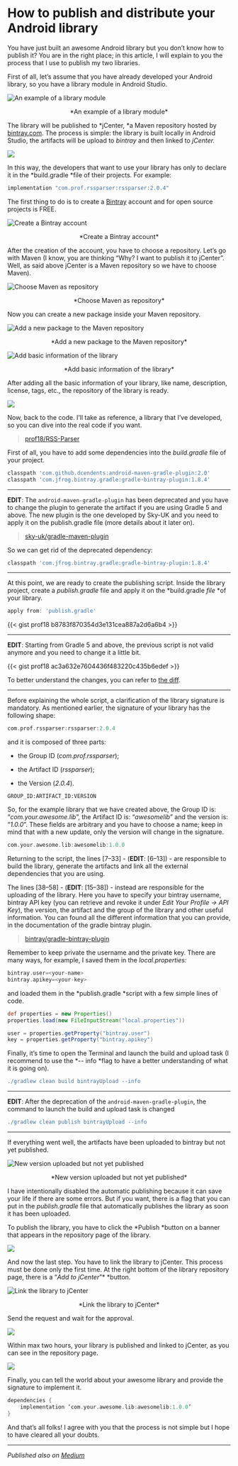 # How to publish and distribute your Android library


You have just built an awesome Android library but you don’t know how to publish it? You are in the right place; in this article, I will explain to you the process that I use to publish my two libraries.

First of all, let’s assume that you have already developed your Android library, so you have a library module in Android Studio.

![An example of a library module](https://cdn-images-1.medium.com/max/2000/1*FoYazVYDj5FlCpQuX88v9w.png)
<center>*An example of a library module*</center>

The library will be published to *jCenter, *a Maven repository hosted by [bintray.com](http://www.bintray.com). The process is simple: the library is built locally in Android Studio, the artifacts will be upload to *bintray* and then linked to *jCenter.*

![](https://cdn-images-1.medium.com/max/2000/1*iExRbQhqoflgn3mJjuwY7w.png)

In this way, the developers that want to use your library has only to declare it in the *build.gradle *file of their projects. For example:

```gradle
implementation "com.prof.rssparser:rssparser:2.0.4"
```

The first thing to do is to create a [Bintray](https://bintray.com/) account and for open source projects is FREE.

![Create a Bintray account](https://cdn-images-1.medium.com/max/2000/1*_tBskl_JTR6UbEYZD0sSpg.png)
<center>*Create a Bintray account*</center>

After the creation of the account, you have to choose a repository. Let’s go with Maven (I know, you are thinking “Why? I want to publish it to jCenter”. Well, as said above jCenter is a Maven repository so we have to choose Maven).

![Choose Maven as repository](https://cdn-images-1.medium.com/max/2000/1*iGCmnnoRg0WIAE8Qywaodg.png)
<center>*Choose Maven as repository*</center>

Now you can create a new package inside your Maven repository.

![Add a new package to the Maven repository](https://cdn-images-1.medium.com/max/2000/1*PP8lVgEaoTzjaOqmrC2Isw.png)
<center>*Add a new package to the Maven repository*</center>

![Add basic information of the library](https://cdn-images-1.medium.com/max/2000/1*dZhP4R7gzMTVzdkriYFzHw.png)
<center>*Add basic information of the library*</center>

After adding all the basic information of your library, like name, description, license, tags, etc., the repository of the library is ready.

![](https://cdn-images-1.medium.com/max/2000/1*CYoMvJQtZu3i3PSgiB74Bw.png)

Now, back to the code. I’ll take as reference, a library that I’ve developed, so you can dive into the real code if you want.

> [prof18/RSS-Parser](https://github.com/prof18/RSS-Parser)

First of all, you have to add some dependencies into the *build.gradle* file of your project.

```gradle
classpath 'com.github.dcendents:android-maven-gradle-plugin:2.0'
classpath 'com.jfrog.bintray.gradle:gradle-bintray-plugin:1.8.4'
```

---

**EDIT**: The `android-maven-gradle-plugin` has been deprecated and you have to change the plugin to generate the artifact if you are using Gradle 5 and above. The new plugin is the one developed by Sky-UK and you need to apply it on the publish.gradle file (more details about it later on).

> [sky-uk/gradle-maven-plugin](https://github.com/sky-uk/gradle-maven-plugin)

So we can get rid of the deprecated dependency:

```gradle
classpath 'com.jfrog.bintray.gradle:gradle-bintray-plugin:1.8.4'
```

---

At this point, we are ready to create the publishing script. Inside the library project, create a *publish.gradle* file and apply it on the *build.gradle *file* *of your library.

```gradle
apply from: 'publish.gradle'
```

{{< gist prof18 b8783f870354d3e131cea887a2d6a6b4 >}}

---

**EDIT**: Starting from Gradle 5 and above, the previous script is not valid anymore and you need to change it a little bit.

{{< gist prof18 ac3a632e7604436f483220c435b6edef >}}

To better understand the changes, you can refer to [the diff](https://gist.github.com/prof18/ac3a632e7604436f483220c435b6edef/revisions#diff-d2449a02877e0ea0956446e281890efd).

---

Before explaining the whole script, a clarification of the library signature is mandatory. As mentioned earlier, the signature of your library has the following shape:

```gradle
com.prof.rssparser:rssparser:2.0.4
```

and it is composed of three parts:

* the Group ID (*com.prof.rssparser*);

* the Artifact ID (*rssparser*);

* the Version (*2.0.4*).


```
GROUP_ID:ARTIFACT_ID:VERSION
```

So, for the example library that we have created above, the Group ID is: “*com.your.awesome.lib*”, the Artifact ID is: “*awesomelib*” and the version is: “*1.0.0*”. These fields are arbitrary and you have to choose a name; keep in mind that with a new update, only the version will change in the signature.

```gradle
com.your.awesome.lib:awesomelib:1.0.0
```

Returning to the script, the lines [7–33] - (**EDIT**: [6–13]) - are responsible to build the library, generate the artifacts and link all the external dependencies that you are using.

The lines [38–58] - (**EDIT**: [15–38]) - instead are responsible for the uploading of the library. Here you have to specify your bintray username, bintray API key (you can retrieve and revoke it under *Edit Your Profile -> API Key*), the version, the artifact and the group of the library and other useful information. You can found all the different information that you can provide, in the documentation of the gradle bintray plugin.

> [bintray/gradle-bintray-plugin](https://github.com/bintray/gradle-bintray-plugin)

Remember to keep private the username and the private key. There are many ways, for example, I saved them in the *local.properties:*

```gradle
bintray.user=<your-name>
bintray.apikey=<your-key>
```

and loaded them in the *publish.gradle *script with a few simple lines of code.

```gradle
def properties = new Properties()
properties.load(new FileInputStream("local.properties"))

user = properties.getProperty("bintray.user")    
key = properties.getProperty("bintray.apikey")
```

Finally, it’s time to open the Terminal and launch the build and upload task (I recommend to use the *-- info *flag to have a better understanding of what it is going on).

```gradle
./gradlew clean build bintrayUpload --info
```

---

**EDIT**: After the deprecation of the `android-maven-gradle-plugin`, the command to launch the build and upload task is changed

```gradle
./gradlew clean publish bintrayUpload --info
```

---

If everything went well, the artifacts have been uploaded to bintray but not yet published.

![New version uploaded but not yet published](https://cdn-images-1.medium.com/max/2000/1*mQwixMjhUz7JUiyyDnHPyw.png)
<center>*New version uploaded but not yet published*</center>

I have intentionally disabled the automatic publishing because it can save your life if there are some errors. But if you want, there is a flag that you can put in the *publish.gradle* file that automatically publishes the library as soon it has been uploaded.

To publish the library, you have to click the *Publish *button on a banner that appears in the repository page of the library.

![](https://cdn-images-1.medium.com/max/2000/1*-B3JOLzBAO6-sQu7A3nHKg.png)

And now the last step. You have to link the library to jCenter. This process must be done only the first time. At the right bottom of the library repository page, there is a “*Add to jCenter*”* *button.

![Link the library to jCenter](https://cdn-images-1.medium.com/max/2000/1*D9LScYGoESnPK3VJ-TRRjA.png)
<center>*Link the library to jCenter*</center>

Send the request and wait for the approval.

![](https://cdn-images-1.medium.com/max/2000/1*pgF7SwSRMTh_VfitSncemQ.png)

Within max two hours, your library is published and linked to jCenter, as you can see in the repository page.

![](https://cdn-images-1.medium.com/max/2000/1*Tmp88sDZCNhYphsK_fA29g.png)

Finally, you can tell the world about your awesome library and provide the signature to implement it.

```gradle
dependencies { 
    implementation ‘com.your.awesome.lib:awesomelib:1.0.0’ 
}
```

And that’s all folks! I agree with you that the process is not simple but I hope to have cleared all your doubts.

----

*Published also on [Medium](https://medium.com/swlh/how-to-publish-and-distribute-your-android-library-ce845c68c7f7)*
